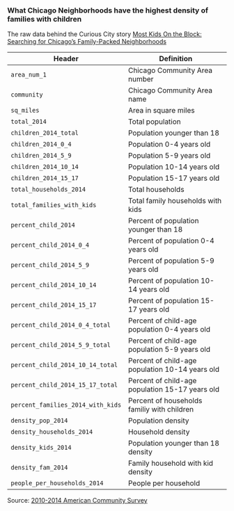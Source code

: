 ### What Chicago Neighborhoods have the highest density of families with children

The raw data behind the Curious City story [Most Kids On the Block: Searching for Chicago’s Family-Packed Neighborhoods](https://www.wbez.org/shows/curious-city/searching-for-chicagos-most-familypacked-neighborhoods/2b8c56be-fdfc-4a52-9975-c1d7b40d50d2)

Header | Definition
---|---------
`area_num_1`| Chicago Community Area number
`community`| Chicago Community Area name
`sq_miles`| Area in square miles 
`total_2014`| Total population
`children_2014_total`| Population younger than 18
`children_2014_0_4`| Population 0-4 years old
`children_2014_5_9`| Population 5-9 years old
`children_2014_10_14`| Population 10-14 years old
`children_2014_15_17`| Population 15-17 years old
`total_households_2014`| Total households
`total_families_with_kids`| Total family households with kids
`percent_child_2014`| Percent of population younger than 18
`percent_child_2014_0_4`| Percent of population 0-4 years old
`percent_child_2014_5_9`| Percent of population 5-9 years old
`percent_child_2014_10_14`| Percent of population 10-14 years old
`percent_child_2014_15_17`| Percent of population 15-17 years old
`percent_child_2014_0_4_total`| Percent of child-age population 0-4 years old 
`percent_child_2014_5_9_total`| Percent of child-age population 5-9 years old 
`percent_child_2014_10_14_total`| Percent of child-age population 10-14 years old 
`percent_child_2014_15_17_total`| Percent of child-age population 15-17 years old 
`percent_families_2014_with_kids`| Percent of households familiy with children 
`density_pop_2014`| Population density
`density_households_2014`| Household density
`density_kids_2014`| Population younger than 18 density
`density_fam_2014`| Family household with kid density
`people_per_households_2014`| People per household

Source: [2010-2014 American Community Survey](http://factfinder.census.gov/faces/nav/jsf/pages/index.xhtml)